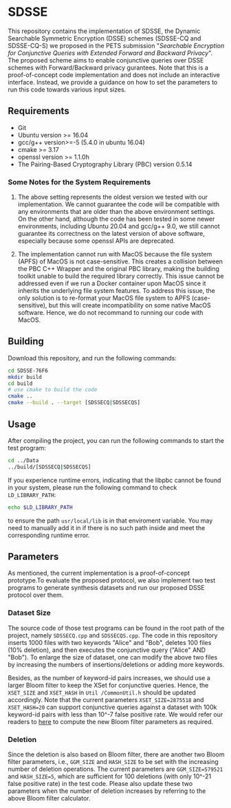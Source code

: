 # SDSSE

This repository contains the implementation of SDSSE, the Dynamic Searchable Symmetric Encryption (DSSE) schemes (SDSSE-CQ and SDSSE-CQ-S) we proposed in the PETS submission "*Searchable Encryption for Conjunctive Queries with Extended Forward and Backward Privacy*". The proposed scheme aims to enable conjunctive queries over DSSE schemes with Forward/Backward privacy gurantees. Note that this is a proof-of-concept code implementation and does not include an interactive interface. Instead, we provide a guidance on how to set the parameters to run this code towards various input sizes.

## Requirements

* Git
* Ubuntu version >= 16.04
* gcc/g++ version>=-5 (5.4.0 in ubuntu 16.04)
* cmake >= 3.17
* openssl version >= 1.1.0h
* The Pairing-Based Cryptography Library (PBC) version 0.5.14

### Some Notes for the System Requirements

1. The above setting represents the oldest version we tested with our implementation. We cannot guarantee the code will be compatible with any environments that are older than the above environment settings. On the other hand, although the code has been tested in some newer environments, including Ubuntu 20.04 and gcc/g++ 9.0, we still cannot guarantee its correctness on the latest version of above software, especially because some openssl APIs are deprecated.

2. The implementation cannot run with MacOS because the file system (APFS) of MacOS is not case-sensitive. This creates a collision between the PBC C++ Wrapper and the original PBC library, making the building toolkit unable to build the required library correctly. This issue cannot be addressed even if we run a Docker container upon MacOS since it inherits the underlying file system features. To address this issue, the only solution is to re-format your MacOS file system to APFS (case-sensitive), but this will create incompatibility on some native MacOS software. Hence, we do not recommand to running our code with MacOS.

## Building

Download this repository, and run the following commands:

```bash
cd SDSSE-76F6
mkdir build
cd build
# use cmake to build the code
cmake ..
cmake --build . --target [SDSSECQ|SDSSECQS]
```

## Usage
After compiling the project, you can run the following commands to start the test program:
```bash
cd ../Data
../build/[SDSSECQ|SDSSECQS] 
```

If you experience runtime errors, indicating that the libpbc cannot be found in your system, please run the following command to check `LD_LIBRARY_PATH`:
```bash
echo $LD_LIBRARY_PATH
```
to ensure the path `usr/local/lib` is in that enviroment variable. You may need to manually add it in if there is no such path inside and meet the corresponding runtime error.

## Parameters
As mentioned, the current implementation is a proof-of-concept prototype.To evaluate the proposed protocol, we also implement two test programs to generate synthesis datasets and run our proposed DSSE protocol over them.

### Dataset Size
The source code of those test programs can be found in the root path of the project, namely `SDSSECQ.cpp` and `SDSSECQS.cpp`. The code in this repository inserts 1000 files with two keywords "Alice" and "Bob", deletes 100 files (10% deletion), and then executes the conjunctive query ("Alice" AND "Bob"). To enlarge the size of dataset, one can modify the above two files by increasing the numbers of insertions/deletions or adding more keywords. 

Besides, as the number of keyword-id pairs increases, we should use a larger Bloom filter to keep the XSet for conjunctive queries. Hence, the `XSET_SIZE` and `XSET_HASH` in `Util
/CommonUtil.h` should be updated accordingly. Note that the current parameters `XSET_SIZE=2875518` and `XSET_HASH=20` can support conjunctive queries against a dataset with 100k keyword-id pairs with less than 10^-7 false positive rate. We would refer our readers to [here](https://hur.st/bloomfilter/) to compute the new Bloom filter parameters as required.

### Deletion
Since the deletion is also based on Bloom filter, there are another two Bloom filter parameters, i.e., `GGM_SIZE` and `HASH_SIZE` to be set with the increasing number of deletion operations. The current parameters are `GGM_SIZE=579521` and `HASH_SIZE=5`, which are sufficient for 100 deletions (with only 10^-21 false positive rate) in the test code. Please also update these two parameters when the number of deletion increases by referring to the above Bloom filter calculator.
